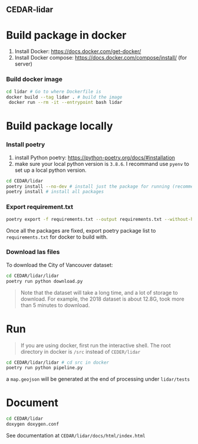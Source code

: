 CEDAR-lidar
---
# Build package in docker

1. Install Docker: https://docs.docker.com/get-docker/
2. Install Docker compose: https://docs.docker.com/compose/install/ (for server)

### Build docker image
```bash
cd lidar # Go to where Dockerfile is 
docker build --tag lidar . # build the image
 docker run --rm -it --entrypoint bash lidar 
```
# Build package locally

### Install poetry
1. install Python poetry: https://python-poetry.org/docs/#installation
2. make sure your local python version is `3.8.6`. I recommand use `pyenv` to set up a local python version.
```bash
cd CEDAR/lidar
poetry install --no-dev # install just the package for running (recommended)
poetry install # install all packages
```
### Export requirement.txt
```bash
poetry export -f requirements.txt --output requirements.txt --without-hashes
```
Once all the packages are fixed, export poetry package list to `requirements.txt` for docker to build with. 

### Download las files 

To download the City of Vancouver dataset:
```bash
cd CEDAR/lidar/lidar 
poetry run python download.py  
```
> Note that the dataset will take a long time, and a lot of storage to download. For example, the 2018 dataset is about 12.8G, took more than 5 minutes to download. 

# Run

> If you are using docker, first run the interactive shell. The root directory in docker is `/src` instead of `CEDER/lidar`
```bash
cd CEDAR/lidar/lidar # cd src in docker
poetry run python pipeline.py
``` 

a `map.geojson` will be generated at the end of processing under `lidar/tests`

# Document 

```bash
cd CEDAR/lidar 
doxygen doxygen.conf
```

See documentation at `CEDAR/lidar/docs/html/index.html`